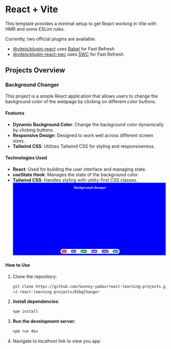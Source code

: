 # React + Vite

This template provides a minimal setup to get React working in Vite with HMR and some ESLint rules.

Currently, two official plugins are available:

- [@vitejs/plugin-react](https://github.com/vitejs/vite-plugin-react/blob/main/packages/plugin-react/README.md) uses [Babel](https://babeljs.io/) for Fast Refresh
- [@vitejs/plugin-react-swc](https://github.com/vitejs/vite-plugin-react-swc) uses [SWC](https://swc.rs/) for Fast Refresh

## Projects Overview

### Background Changer 

This project is a simple React application that allows users to change the background color of the webpage by clicking on different color buttons.

#### Features

- **Dynamic Background Color**: Change the background color dynamically by clicking buttons.
- **Responsive Design**: Designed to work well across different screen sizes.
- **Tailwind CSS**: Utilizes Tailwind CSS for styling and responsiveness.

#### Technologies Used

- **React**: Used for building the user interface and managing state.
- **useState Hook**: Manages the state of the background color.
- **Tailwind CSS**: Handles styling with utility-first CSS classes.
![Background Changer](./src/assets/image.png)


#### How to Use

1. Clone the repository:
   ```bash
   git clone https://github.com/Sunnny-yadav/react-learning-projects.git
   cd react-learning-projects/01bgChanger
   ```
2. **Install dependencies**:
   ```bash
   npm install
   ```
3. **Run the development server**:
   ```bash 
   npm run dev
    ```
4. Navigate to localhost link to view you app
